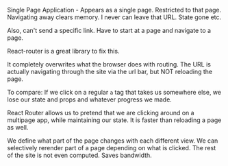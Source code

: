 Single Page Application - Appears as a single page. Restricted to that page. Navigating away clears memory. I never can leave that URL. State gone etc.

Also, can't send a specific link. Have to start at a page and navigate to a page.

React-router is a great library to fix this.

It completely overwrites what the browser does with routing. The URL is actually navigating through the site via the url bar, but NOT reloading the page.

To compare: If we click on a regular `a` tag that takes us somewhere else, we lose our state and props and whatever progress we made.

React Router allows us to pretend that we are clicking around on a multipage app, while maintaining our state. It is faster than reloading a page as well.

We define what part of the page changes with each different view. We can selectively rerender part of a page depending on what is clicked. The rest of the site is not even computed. Saves bandwidth.
